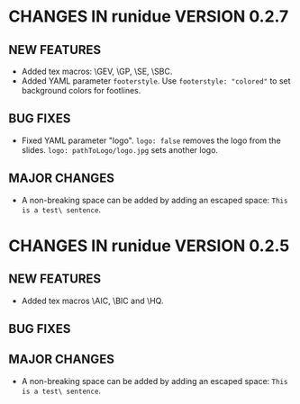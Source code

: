 # CHANGES IN runidue VERSION 0.2.7

## NEW FEATURES

- Added tex macros:  \GEV, \GP, \SE, \SBC.
- Added YAML parameter `footerstyle`. Use `footerstyle: "colored"` to set background colors for footlines.


## BUG FIXES

- Fixed YAML parameter "logo". `logo: false` removes the logo from the slides. `logo: pathToLogo/logo.jpg` sets another logo.


## MAJOR CHANGES

- A non-breaking space can be added by adding an escaped space: `This is a test\ sentence`.

# CHANGES IN runidue VERSION 0.2.5

## NEW FEATURES

- Added tex macros \AIC, \BIC and \HQ.

## BUG FIXES


## MAJOR CHANGES

- A non-breaking space can be added by adding an escaped space: `This is a test\ sentence`.
